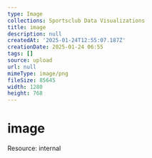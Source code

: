 ```yaml
---
type: Image
collections: Sportsclub Data Visualizations
title: image
description: null
createdAt: '2025-01-24T12:55:07.187Z'
creationDate: 2025-01-24 06:55
tags: []
source: upload
url: null
mimeType: image/png
fileSize: 85645
width: 1280
height: 768
---
```


# image


Resource: internal



